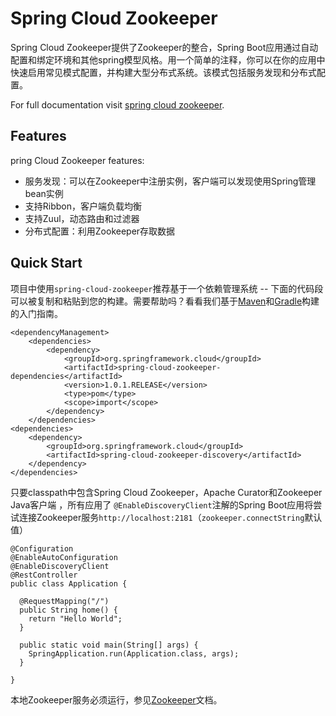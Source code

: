 # Spring Cloud Zookeeper

Spring Cloud Zookeeper提供了Zookeeper的整合，Spring Boot应用通过自动配置和绑定环境和其他spring模型风格。用一个简单的注释，你可以在你的应用中快速启用常见模式配置，并构建大型分布式系统。该模式包括服务发现和分布式配置。

For full documentation visit [spring cloud zookeeper](http://cloud.spring.io/spring-cloud-zookeeper/).

## Features

pring Cloud Zookeeper features:

* 服务发现：可以在Zookeeper中注册实例，客户端可以发现使用Spring管理bean实例
* 支持Ribbon，客户端负载均衡
* 支持Zuul，动态路由和过滤器
* 分布式配置：利用Zookeeper存取数据

## Quick Start

项目中使用`spring-cloud-zookeeper`推荐基于一个依赖管理系统 -- 下面的代码段可以被复制和粘贴到您的构建。需要帮助吗？看看我们基于[Maven](http://spring.io/guides/gs/maven/)和[Gradle](http://spring.io/guides/gs/gradle/)构建的入门指南。

	<dependencyManagement>
	    <dependencies>
	        <dependency>
	            <groupId>org.springframework.cloud</groupId>
	            <artifactId>spring-cloud-zookeeper-dependencies</artifactId>
	            <version>1.0.1.RELEASE</version>
	            <type>pom</type>
	            <scope>import</scope>
	        </dependency>
	    </dependencies>
	<dependencies>
	    <dependency>
	        <groupId>org.springframework.cloud</groupId>
	        <artifactId>spring-cloud-zookeeper-discovery</artifactId>
	    </dependency>
	</dependencies>

只要classpath中包含Spring Cloud Zookeeper，Apache Curator和Zookeeper Java客户端 ，所有应用了 `@EnableDiscoveryClient`注解的Spring Boot应用将尝试连接Zookeeper服务`http://localhost:2181`（`zookeeper.connectString`默认值）

	@Configuration
	@EnableAutoConfiguration
	@EnableDiscoveryClient
	@RestController
	public class Application {
	
	  @RequestMapping("/")
	  public String home() {
	    return "Hello World";
	  }
	
	  public static void main(String[] args) {
	    SpringApplication.run(Application.class, args);
	  }
	
	}

本地Zookeeper服务必须运行，参见[Zookeeper](http://zookeeper.apache.org/doc/trunk/zookeeperStarted.html)文档。


